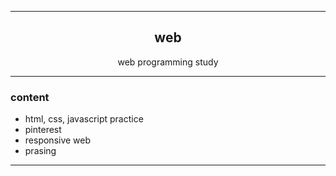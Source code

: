 ------------------------------

<h2 align="center">web</h2>

<p align="center">
  web programming study
</p>

------------------------------

### content
- html, css, javascript practice
- pinterest
- responsive web
- prasing

------------------------------

